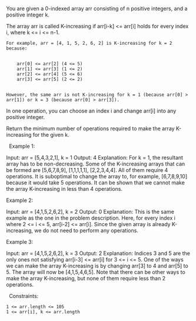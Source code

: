 You are given a 0-indexed array arr consisting of n positive integers, and a positive integer k.

The array arr is called K-increasing if arr[i-k] <= arr[i] holds for every index i, where k <= i <= n-1.


	For example, arr = [4, 1, 5, 2, 6, 2] is K-increasing for k = 2 because:

	
		arr[0] <= arr[2] (4 <= 5)
		arr[1] <= arr[3] (1 <= 2)
		arr[2] <= arr[4] (5 <= 6)
		arr[3] <= arr[5] (2 <= 2)
	
	
	However, the same arr is not K-increasing for k = 1 (because arr[0] > arr[1]) or k = 3 (because arr[0] > arr[3]).


In one operation, you can choose an index i and change arr[i] into any positive integer.

Return the minimum number of operations required to make the array K-increasing for the given k.

 
Example 1:

Input: arr = [5,4,3,2,1], k = 1
Output: 4
Explanation:
For k = 1, the resultant array has to be non-decreasing.
Some of the K-increasing arrays that can be formed are [5,6,7,8,9], [1,1,1,1,1], [2,2,3,4,4]. All of them require 4 operations.
It is suboptimal to change the array to, for example, [6,7,8,9,10] because it would take 5 operations.
It can be shown that we cannot make the array K-increasing in less than 4 operations.


Example 2:

Input: arr = [4,1,5,2,6,2], k = 2
Output: 0
Explanation:
This is the same example as the one in the problem description.
Here, for every index i where 2 <= i <= 5, arr[i-2] <= arr[i].
Since the given array is already K-increasing, we do not need to perform any operations.

Example 3:

Input: arr = [4,1,5,2,6,2], k = 3
Output: 2
Explanation:
Indices 3 and 5 are the only ones not satisfying arr[i-3] <= arr[i] for 3 <= i <= 5.
One of the ways we can make the array K-increasing is by changing arr[3] to 4 and arr[5] to 5.
The array will now be [4,1,5,4,6,5].
Note that there can be other ways to make the array K-increasing, but none of them require less than 2 operations.


 
Constraints:


	1 <= arr.length <= 105
	1 <= arr[i], k <= arr.length

